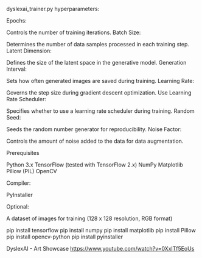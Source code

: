 dyslexai_trainer.py hyperparameters:

Epochs:

Controls the number of training iterations.
Batch Size:

Determines the number of data samples processed in each training step.
Latent Dimension:

Defines the size of the latent space in the generative model.
Generation Interval:

Sets how often generated images are saved during training.
Learning Rate:

Governs the step size during gradient descent optimization.
Use Learning Rate Scheduler:

Specifies whether to use a learning rate scheduler during training.
Random Seed:

Seeds the random number generator for reproducibility.
Noise Factor:

Controls the amount of noise added to the data for data augmentation.

Prerequisites

Python 3.x
TensorFlow (tested with TensorFlow 2.x)
NumPy
Matplotlib
Pillow (PIL)
OpenCV

Compiler:

PyInstaller

Optional: 

A dataset of images for training (128 x 128 resolution, RGB format)

pip install tensorflow
pip install numpy
pip install matplotlib
pip install Pillow
pip install opencv-python
pip install pyinstaller

DyslexAI - Art Showcase
https://www.youtube.com/watch?v=0XxlTf5EoUs
